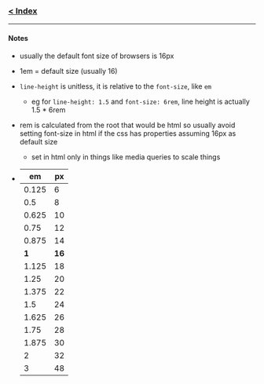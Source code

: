 ### [< Index](https://github.com/connectkushal/cssnotes/tree/main?tab=readme-ov-file#index)
---

#### Notes
- usually the default font size of browsers is 16px
- 1em = default size (usually 16)
- `line-height` is unitless, it is relative to the `font-size`, like `em`
  - eg for `line-height: 1.5` and `font-size: 6rem`, line height is actually 1.5 * 6rem
- rem is calculated from the root that would be html so usually avoid setting font-size in html if the css has properties assuming 16px as default size
  - set in html only in things like media queries to scale things

-
  |em   |px  |
  |-----|----|
  |0.125|6   |
  |0.5  |8   |
  |0.625|10  |
  |0.75 |12  |
  |0.875|14  |
  |**1**    |**16**  |
  |1.125|18  |
  |1.25 |20  |
  |1.375|22  |
  |1.5  |24  |
  |1.625|26  |
  |1.75 |28  |
  |1.875|30  |
  |2    |32  |
  |3    |48  |

